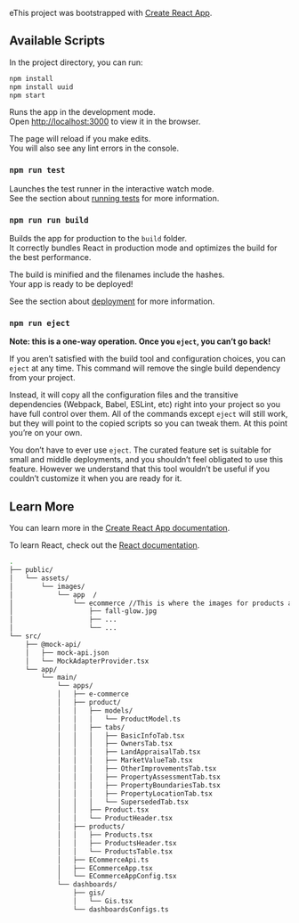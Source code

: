 eThis project was bootstrapped with [Create React App](https://github.com/facebook/create-react-app).

## Available Scripts

In the project directory, you can run:

```bash
npm install
npm install uuid
npm start
```

Runs the app in the development mode.<br>
Open [http://localhost:3000](http://localhost:3000) to view it in the browser.

The page will reload if you make edits.<br>
You will also see any lint errors in the console.

### `npm run test`

Launches the test runner in the interactive watch mode.<br>
See the section about [running tests](https://facebook.github.io/create-react-app/docs/running-tests) for more information.

### `npm run run build`

Builds the app for production to the `build` folder.<br>
It correctly bundles React in production mode and optimizes the build for the best performance.

The build is minified and the filenames include the hashes.<br>
Your app is ready to be deployed!

See the section about [deployment](https://facebook.github.io/create-react-app/docs/deployment) for more information.

### `npm run eject`

**Note: this is a one-way operation. Once you `eject`, you can’t go back!**

If you aren’t satisfied with the build tool and configuration choices, you can `eject` at any time. This command will remove the single build dependency from your project.

Instead, it will copy all the configuration files and the transitive dependencies (Webpack, Babel, ESLint, etc) right into your project so you have full control over them. All of the commands except `eject` will still work, but they will point to the copied scripts so you can tweak them. At this point you’re on your own.

You don’t have to ever use `eject`. The curated feature set is suitable for small and middle deployments, and you shouldn’t feel obligated to use this feature. However we understand that this tool wouldn’t be useful if you couldn’t customize it when you are ready for it.

## Learn More

You can learn more in the [Create React App documentation](https://facebook.github.io/create-react-app/docs/getting-started).

To learn React, check out the [React documentation](https://reactjs.org/).

```bash
.
├── public/
│   └── assets/
│       └── images/
│           └── app  /
│               └── ecommerce //This is where the images for products are/
│                   ├── fall-glow.jpg
│                   ├── ...
│                   └── ...
└── src/
    ├── @mock-api/
    │   ├── mock-api.json
    │   └── MockAdapterProvider.tsx
    └── app/
        └── main/
            └── apps/
            │   ├── e-commerce
            │   ├── product/
            │   │   ├── models/
            │   │   │   └── ProductModel.ts
            │   │   ├── tabs/
            │   │   │   ├── BasicInfoTab.tsx
            │   │   │   ├── OwnersTab.tsx
            │   │   │   ├── LandAppraisalTab.tsx
            │   │   │   ├── MarketValueTab.tsx
            │   │   │   ├── OtherImprovementsTab.tsx
            │   │   │   ├── PropertyAssessmentTab.tsx
            │   │   │   ├── PropertyBoundariesTab.tsx
            │   │   │   ├── PropertyLocationTab.tsx
            │   │   │   └── SupersededTab.tsx
            │   │   ├── Product.tsx
            │   │   └── ProductHeader.tsx
            │   ├── products/
            │   │   ├── Products.tsx
            │   │   ├── ProductsHeader.tsx
            │   │   └── ProductsTable.tsx
            │   ├── ECommerceApi.ts
            │   ├── ECommerceApp.tsx
            │   └── ECommerceAppConfig.tsx
            └── dashboards/
                ├── gis/
                │   └── Gis.tsx
                └── dashboardsConfigs.ts
```